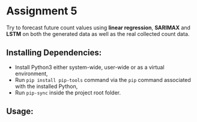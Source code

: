 # Assignment 5

Try to forecast future count values using **linear regression**, **SARIMAX** and **LSTM** on both the generated data as well as the real collected count data.

## **Installing Dependencies:**
* Install Python3 either system-wide, user-wide or as a virtual environment,
* Run `pip install pip-tools` command via the `pip` command associated with the installed Python,
* Run `pip-sync` inside the project root folder.

## **Usage:**
